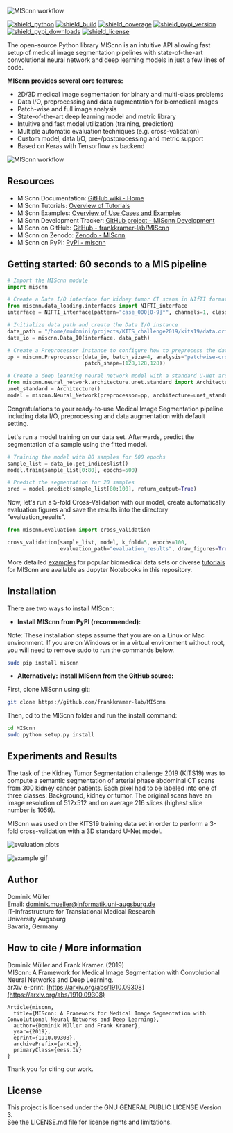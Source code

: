 ![MIScnn workflow](docs/logo_long.png)

[![shield_python](https://img.shields.io/pypi/pyversions/miscnn?style=flat-square)](https://www.python.org/)
[![shield_build](https://img.shields.io/travis/frankkramer-lab/miscnn?style=flat-square)](https://travis-ci.org/github/frankkramer-lab/MIScnn)
[![shield_coverage](https://img.shields.io/codecov/c/gh/frankkramer-lab/miscnn?style=flat-square)](https://codecov.io/gh/frankkramer-lab/miscnn)
[![shield_pypi_version](https://img.shields.io/pypi/v/miscnn?style=flat-square)](https://pypi.org/project/miscnn/)
[![shield_pypi_downloads](https://img.shields.io/pypi/dm/miscnn?style=flat-square)](https://pypistats.org/packages/miscnn)
[![shield_license](https://img.shields.io/github/license/frankkramer-lab/miscnn?style=flat-square)](https://www.gnu.org/licenses/gpl-3.0.en.html)


The open-source Python library MIScnn is an intuitive API allowing fast setup of medical image segmentation pipelines with state-of-the-art convolutional neural network and deep learning models in just a few lines of code.

**MIScnn provides several core features:**
- 2D/3D medical image segmentation for binary and multi-class problems
- Data I/O, preprocessing and data augmentation for biomedical images
- Patch-wise and full image analysis
- State-of-the-art deep learning model and metric library
- Intuitive and fast model utilization (training, prediction)
- Multiple automatic evaluation techniques (e.g. cross-validation)
- Custom model, data I/O, pre-/postprocessing and metric support
- Based on Keras with Tensorflow as backend

![MIScnn workflow](docs/MIScnn.pipeline.png)

## Resources

- MIScnn Documentation: [GitHub wiki - Home](https://github.com/frankkramer-lab/MIScnn/wiki)
- MIScnn Tutorials: [Overview of Tutorials](https://github.com/frankkramer-lab/MIScnn/wiki/Tutorials)
- MIScnn Examples: [Overview of Use Cases and Examples](https://github.com/frankkramer-lab/MIScnn/wiki/Examples)
- MIScnn Development Tracker: [GitHub project - MIScnn Development](https://github.com/frankkramer-lab/MIScnn/projects/1)
- MIScnn on GitHub: [GitHub - frankkramer-lab/MIScnn](https://github.com/frankkramer-lab/MIScnn)
- MIScnn on Zenodo: [Zenodo - MIScnn](https://doi.org/10.5281/zenodo.3970863)
- MIScnn on PyPI: [PyPI - miscnn](https://pypi.org/project/miscnn/)

## Getting started: 60 seconds to a MIS pipeline

```python
# Import the MIScnn module
import miscnn

# Create a Data I/O interface for kidney tumor CT scans in NIfTI format
from miscnn.data_loading.interfaces import NIFTI_interface
interface = NIFTI_interface(pattern="case_000[0-9]*", channels=1, classes=3)

# Initialize data path and create the Data I/O instance
data_path = "/home/mudomini/projects/KITS_challenge2019/kits19/data.original/"
data_io = miscnn.Data_IO(interface, data_path)

# Create a Preprocessor instance to configure how to preprocess the data into batches
pp = miscnn.Preprocessor(data_io, batch_size=4, analysis="patchwise-crop",
                         patch_shape=(128,128,128))

# Create a deep learning neural network model with a standard U-Net architecture
from miscnn.neural_network.architecture.unet.standard import Architecture
unet_standard = Architecture()
model = miscnn.Neural_Network(preprocessor=pp, architecture=unet_standard)
```

Congratulations to your ready-to-use Medical Image Segmentation pipeline including data I/O, preprocessing and data augmentation with default setting.

Let's run a model training on our data set. Afterwards, predict the segmentation of a sample using the fitted model.

```python
# Training the model with 80 samples for 500 epochs
sample_list = data_io.get_indiceslist()
model.train(sample_list[0:80], epochs=500)

# Predict the segmentation for 20 samples
pred = model.predict(sample_list[80:100], return_output=True)
```

Now, let's run a 5-fold Cross-Validation with our model, create automatically evaluation figures and save the results into the directory "evaluation_results".

```python
from miscnn.evaluation import cross_validation

cross_validation(sample_list, model, k_fold=5, epochs=100,
                 evaluation_path="evaluation_results", draw_figures=True)
```

More detailed [examples](https://github.com/frankkramer-lab/MIScnn/wiki/Examples) for popular biomedical data sets or diverse [tutorials](https://github.com/frankkramer-lab/MIScnn/wiki/Tutorials) for MIScnn are available as Jupyter Notebooks in this repository.

## Installation

There are two ways to install MIScnn:

- **Install MIScnn from PyPI (recommended):**

Note: These installation steps assume that you are on a Linux or Mac environment. If you are on Windows or in a virtual environment without root, you will need to remove sudo to run the commands below.

```sh
sudo pip install miscnn
```

- **Alternatively: install MIScnn from the GitHub source:**

First, clone MIScnn using git:

```sh
git clone https://github.com/frankkramer-lab/MIScnn
```

Then, cd to the MIScnn folder and run the install command:

```sh
cd MIScnn
sudo python setup.py install
```

## Experiments and Results

The task of the Kidney Tumor Segmentation challenge 2019 (KITS19) was to compute a semantic segmentation of arterial phase abdominal CT scans from 300 kidney cancer patients. Each pixel had to be labeled into one of three classes: Background, kidney or tumor. The original scans have an image resolution of 512x512 and on average 216 slices (highest slice number is 1059).

MIScnn was used on the KITS19 training data set in order to perform a 3-fold cross-validation with a 3D standard U-Net model.

![evaluation plots](docs/kits19_evaluation.png)

![example gif](docs/visualization.case_case_00044.gif)

## Author

Dominik Müller\
Email: dominik.mueller@informatik.uni-augsburg.de\
IT-Infrastructure for Translational Medical Research\
University Augsburg\
Bavaria, Germany

## How to cite / More information

Dominik Müller and Frank Kramer. (2019)  
MIScnn: A Framework for Medical Image Segmentation with Convolutional Neural Networks and Deep Learning.  
arXiv e-print: [https://arxiv.org/abs/1910.09308](https://arxiv.org/abs/1910.09308)

```
Article{miscnn,
  title={MIScnn: A Framework for Medical Image Segmentation with Convolutional Neural Networks and Deep Learning},
  author={Dominik Müller and Frank Kramer},
  year={2019},
  eprint={1910.09308},
  archivePrefix={arXiv},
  primaryClass={eess.IV}
}
```

Thank you for citing our work.

## License

This project is licensed under the GNU GENERAL PUBLIC LICENSE Version 3.\
See the LICENSE.md file for license rights and limitations.

